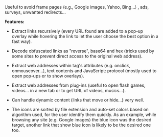 Useful to avoid frame pages (e.g., Google images, Yahoo, Bing...) , ads, surveys, unwanted redirects...

**Features:**

* Extract links recursively (every URL found are added to a pop-up overlay while hovering the link to let the user choose the best option in a fast way).

* Decode obfuscated links as "reverse", base64 and hex (tricks used by some sites to prevent direct access to the original web address).

* Extract web addresses within tag's attributes (e.g. onclick, onmouseover...), text contents and JavaScript: protocol  (mostly used to open pop-ups or to show overlays).

* Extract web addresses from plug-ins (useful to open flash games, videos... in a new tab or to get URL of videos, musics...).

*  Can handle dynamic content (links that move or hide...) very well.

* The icons are sorted by file extension and auto-set colors based on algorithm used, for the user identify them quickly. As an example, while browsing any site (e.g. Google images) the blue icon was the desired target, another link that show blue icon is likely to be the desired one too.
